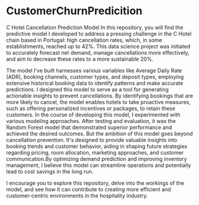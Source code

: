 # CustomerChurnPredicition

C Hotel Cancellation Prediction Model
In this repository, you will find the predictive model I developed to address a pressing challenge in the C Hotel chain based in Portugal: high cancellation rates, which, in some establishments, reached up to 42%. This data science project was initiated to accurately forecast net demand, manage cancellations more effectively, and aim to decrease these rates to a more sustainable 20%.

The model I've built harnesses various variables like Average Daily Rate (ADR), booking channels, customer types, and deposit types, employing extensive historical booking data to identify patterns and make accurate predictions.
I designed this model to serve as a tool for generating actionable insights to prevent cancellations. By identifying bookings that are more likely to cancel, the model enables hotels to take proactive measures, such as offering personalized incentives or packages, to retain these customers.
In the course of developing this model, I experimented with various modeling approaches. After testing and evaluation, it was the Random Forest model that demonstrated superior performance and achieved the desired outcomes.
But the ambition of this model goes beyond cancellation prevention. It's designed to provide valuable insights into booking trends and customer behavior, aiding in shaping future strategies regarding pricing, room allocation, marketing approaches, and customer communication.By optimizing demand prediction and improving inventory management, I believe this model can streamline operations and potentially lead to cost savings in the long run.

I encourage you to explore this repository, delve into the workings of the model, and see how it can contribute to creating more efficient and customer-centric environments in the hospitality industry.
